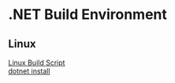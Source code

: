 # .NET Build Environment 

## Linux 

[Linux Build Script](https://learn.microsoft.com/ko-kr/dotnet/core/install/linux-scripted-manual#scripted-install)  
[dotnet install](https://askubuntu.com/questions/1469405/dotnet-new-console-not-working-ubuntu-23-04)  
